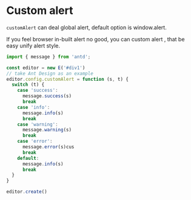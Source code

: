 # Custom alert

`customAlert` can deal global alert, default option is window.alert.

If you feel browser  in-built alert no good, you can custom alert , that be easy unify alert style.

```jsx
import { message } from 'antd';

const editor = new E('#div1')
// take Ant Design as an example
editor.config.customAlert = function (s, t) {
  switch (t) {
    case 'success':
      message.success(s)
      break
    case 'info':
      message.info(s)
      break
    case 'warning':
      message.warning(s)
      break
    case 'error':
      message.error(s)cus
      break
    default:
      message.info(s)
      break
  }
}

editor.create()
```